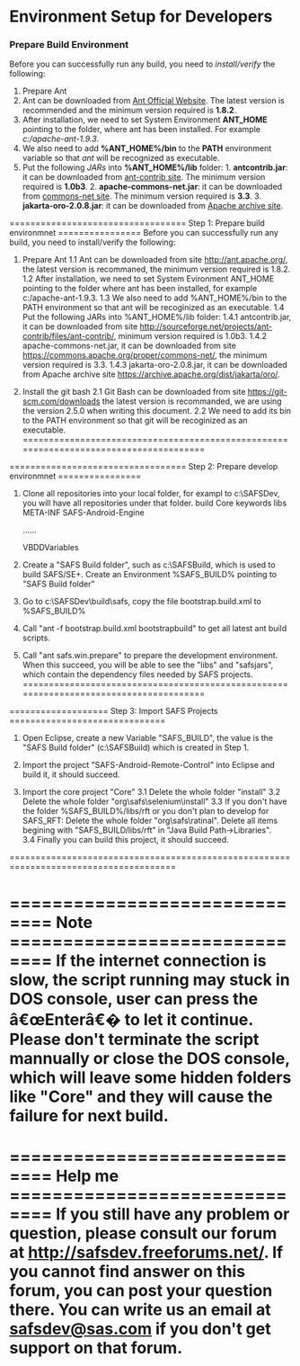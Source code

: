﻿# Environment Setup for Developers

### Prepare Build Environment
Before you can successfully run any build, you need to *install/verify* the following:

1. Prepare Ant
  1. Ant can be downloaded from [Ant Official Website](http://ant.apache.org/). The latest version is recommended and the minimum version required is **1.8.2**.
  2. After installation, we need to set System Environment **ANT_HOME** pointing to the folder, where ant has been installed. For example *c:/apache-ant-1.9.3*.
  3. We also need to add **%ANT_HOME%/bin** to the **PATH** environment variable so that *ant* will be recognized as executable.
  4. Put the following *JARs* into **%ANT_HOME%/lib** folder:
    1. **antcontrib.jar**: it can be downloaded from [ant-contrib site](http://sourceforge.net/projects/ant-contrib/files/ant-contrib/). The minimum version required is **1.0b3**.
	2. **apache-commons-net.jar**: it can be downloaded from [commons-net site](https://commons.apache.org/proper/commons-net/). The minimum version required is **3.3**.
	3. **jakarta-oro-2.0.8.jar**: it can be downloaded from [Apache archive site](https://archive.apache.org/dist/jakarta/oro/).
  
==================================  Step 1: Prepare build environmnet  ================
Before you can successfully run any build, you need to install/verify the following:

1. Prepare Ant
   1.1 Ant can be downloaded from site http://ant.apache.org/, the latest version is 
       recommaned, the minimum version required is 1.8.2. 
   1.2 After installation, we need to set System Evironment ANT_HOME pointing
       to the folder where ant has been installed, for example c:/apache-ant-1.9.3. 
   1.3 We also need to add %ANT_HOME%/bin to the PATH environment so that ant will be
       recoginized as an executable.
   1.4 Put the following JARs into %ANT_HOME%/lib folder:
       1.4.1 antcontrib.jar, it can be downloaded from site 
	         http://sourceforge.net/projects/ant-contrib/files/ant-contrib/, minimum
			 version required is 1.0b3.
       1.4.2 apache-commons-net.jar, it can be downloaded from site
	         https://commons.apache.org/proper/commons-net/, the minimum version 
			 required is 3.3.
       1.4.3 jakarta-oro-2.0.8.jar, it can be downloaded from Apache archive site
	         https://archive.apache.org/dist/jakarta/oro/.
             	   
2. Install the git bash
   2.1 Git Bash can be downloaded from site https://git-scm.com/downloads
       the latest version is recommanded, we are using the version 2.5.0 when 
	   writing this document.
   2.2 We need to add its bin to the PATH environment so that git will be
       recoginized as an executable.
======================================================================================


==================================  Step 2: Prepare develop environmnet  ================
1. Clone all repositories into your local folder, for exampl to c:\SAFSDev, 
   you will have all repositories under that folder.
   build
   Core
   keywords
   libs
   META-INF
   SAFS-Android-Engine
   
   ......
   
   VBDDVariables

2. Create a "SAFS Build folder", such as c:\SAFSBuild, which is used to build SAFS/SE+.
   Create an Environment %SAFS_BUILD% pointing to "SAFS Build folder"

3. Go to c:\SAFSDev\build\safs, copy the file bootstrap.build.xml to %SAFS_BUILD%

4. Call "ant -f bootstrap.build.xml bootstrapbuild" to get all latest ant build scripts. 
	
5. Call "ant safs.win.prepare" to prepare the development environment. When this succeed, 
   you will be able to see the "libs" and "safsjars", which contain the dependency files
   needed by SAFS projects.
======================================================================================


===================  Step 3: Import SAFS Projects  ==============================
1. Open Eclipse, create a new Variable "SAFS_BUILD", the value is the 
   "SAFS Build folder" (c:\SAFSBuild) which is created in Step 1.

2. Import the project "SAFS-Android-Remote-Control" into Eclipse and build it, 
   it should succeed.

3. Import the core project "Core"
   3.1 Delete the whole folder "install"
   3.2 Delete the whole folder "org\safs\selenium\install"
   3.3 If you don't have the folder %SAFS_BUILD%/libs/rft or you don't plan to develop for SAFS_RFT:
       Delete the whole folder "org\safs\ratinal". 
       Delete all items begining with "SAFS_BUILD/libs/rft" in "Java Build Path->Libraries".	   
   3.4 Finally you can build this project, it should succeed.

======================================================================================

==============================       Note               ==============================
If the internet connection is slow, the script running may stuck in DOS console,
user can press the â€œEnterâ€� to let it continue. Please don't terminate the script
mannually or close the DOS console, which will leave some hidden folders like "Core"
and they will cause the failure for next build.
======================================================================================

==============================       Help me            ==============================
If you still have any problem or question, please consult our forum at 
http://safsdev.freeforums.net/. If you cannot find answer on this forum, you can
post your question there.
You can write us an email at safsdev@sas.com if you don't get support on that forum.
======================================================================================
